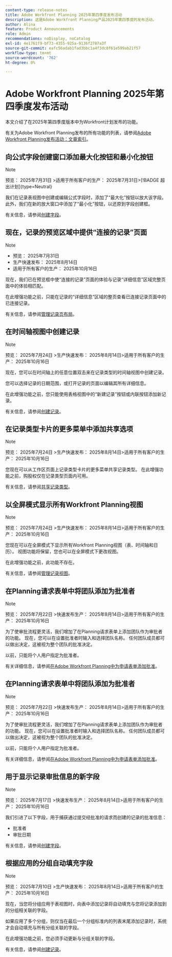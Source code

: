 ```yaml
---
content-type: release-notes
title: Adobe Workfront Planning 2025年第四季度发布活动
description: 这是Adobe Workfront Planning产品2025年第四季度的发布活动。
author: Alina
feature: Product Announcements
role: Admin
recommendations: noDisplay, noCatalog
exl-id: 4e1761f9-bf73-4355-925a-9136f2787a3f
source-git-commit: eafc56adab1fad3bbc1a4f3dc8f61e599ab21f57
workflow-type: tm+mt
source-wordcount: '762'
ht-degree: 0%

---
```


# Adobe Workfront Planning 2025年第四季度发布活动

本文介绍了在2025年第四季度版本中为Workfront计划发布的功能。

<!--keep the sentence below for all future quarterly release pages-->

有关为Adobe Workfront Planning发布的所有功能的列表，请参阅[Adobe Workfront Planning发布活动：文章索引](/help/quicksilver/product-announcements/product-releases/planning-release-activity/planning-release-activity-article-index.md)。


## 向公式字段创建窗口添加最大化按钮和最小化按钮

>[!NOTE]
>
>预览： 2025年7月31日
>&#x200B;>适用于所有客户的生产： 2025年7月31日
>&#x200B;>[!BADGE 超出计划]{type=Neutral}

我们在记录表视图中创建或编辑公式字段时，添加了“最大化”按钮以放大该字段。 此外，我们在新的放大窗口中添加了“最小化”按钮，以还原到字段创建框。

有关信息，请参阅[创建字段](/help/quicksilver/planning/fields/create-fields.md)。

## 现在，记录的预览区域中提供“连接的记录”页面

>[!NOTE]
>
>* 预览： 2025年7月31日
>* 生产快速发布： 2025年8月14日
>* 适用于所有客户的生产： 2025年10月16日

现在，我们已在预览框中使“连接的记录”页面的体验与记录“详细信息”区域完整页面中的体验相匹配。

在此增强功能之前，只能在记录的“详细信息”区域的整页查看已连接记录页面中的已连接记录。

有关信息，请参阅[管理记录页布局](/help/quicksilver/planning/records/manage-the-record-page.md)。

<!--## Updates to Requesting experience 

>[!NOTE]
>
>* Preview: July 31, 2025
>* Production fast release: August 14, 2025
>* Production for all customers: October 16, 2025

To create a better user experience when making requests in Workfront and Workfront Planning, we've updated the requesting experience. Now you can:

* View Workfront and Workfront Planning requests in a single list.
* Filter submitted requests based on criteria you specify.
* Search for and select Workfront request queues and Workfront Planning forms in a consolidated experience.
* Hide and reorder columns in the submitted requests list.

This update also features changes to the look and feel of the page.

Previously, Workfront and Workfront Planning requests were on separate tabs, and filters were not customizable.

For more information on creating requests see:

* For Workfront: [Create and submit requests](/help/quicksilver/manage-work/requests/create-requests/create-submit-requests.md)
* For Workfront Planning: [Submit Adobe Workfront Planning requests to create records](/help/quicksilver/planning/requests/submit-requests.md) -->

## 在时间轴视图中创建记录

>[!NOTE]
>
>预览： 2025年7月24日
>&#x200B;>生产快速发布： 2025年8月14日
>&#x200B;>适用于所有客户的生产： 2025年10月16日

现在，您可以在时间轴上的任意位置双击来在记录类型的时间轴视图中创建记录。

您可以选择记录的日期范围，或打开记录的页面以编辑其所有详细信息。

在此增强功能之前，您只能使用表格视图中的“新建记录”按钮或内联按钮添加新记录。

有关信息，请参阅[创建记录](/help/quicksilver/planning/records/create-records.md)。

## 在记录类型卡片的更多菜单中添加共享选项

>[!NOTE]
>
>预览： 2025年7月24日
>&#x200B;>生产快速发布： 2025年8月14日
>&#x200B;>适用于所有客户的生产： 2025年10月16日

您现在可以从工作区页面上记录类型卡片的更多菜单共享记录类型。 在此增强功能之前，购股权仅在记录类型页面内可用。

有关信息，请参阅[共享记录类型](/help/quicksilver/planning/access/share-record-types.md)。

## 以全屏模式显示所有Workfront Planning视图

>[!NOTE]
>
>预览： 2025年7月24日
>&#x200B;>生产快速发布： 2025年8月14日
>&#x200B;>适用于所有客户的生产： 2025年10月16日

您现在可以在全屏模式下显示所有Workfront Planning视图（表、时间轴和日历）。 视图功能将保留，您也可以在全屏模式下更改视图。

在此增强功能之前，此功能不存在。

有关信息，请参阅[管理记录视图](/help/quicksilver/planning/views/manage-record-views.md)。

## 在Planning请求表单中将团队添加为批准者

>[!NOTE]
>
>预览： 2025年7月22日
>&#x200B;>快速发布生产： 2025年8月14日
>&#x200B;>适用于所有客户的生产： 2025年10月16日

为了使审批流程更灵活，我们增加了在Planning请求表单上添加团队作为审批者的功能。 现在，您可以在设置批准者时输入和选择团队名称。 任何团队成员都可以做出决定，这被视为整个团队的批准决定。

以前，只能将个人用户指定为批准者。

有关详细信息，请参阅[在Adobe Workfront Planning中为申请表单添加批准](/help/quicksilver/planning/requests/add-approval-to-request-form.md)。

## 在Planning请求表单中将团队添加为批准者

>[!NOTE]
>
>预览： 2025年7月22日
>&#x200B;>快速发布生产： 2025年8月14日
>&#x200B;>适用于所有客户的生产： 2025年10月16日

为了使审批流程更灵活，我们增加了在Planning请求表单上添加团队作为审批者的功能。 现在，您可以在设置批准者时输入和选择团队名称。 任何团队成员都可以做出决定，这被视为整个团队的批准决定。

以前，只能将个人用户指定为批准者。

有关详细信息，请参阅[在Adobe Workfront Planning中为申请表单添加批准](/help/quicksilver/planning/requests/add-approval-to-request-form.md)。

## 用于显示记录审批信息的新字段

>[!NOTE]
>
>预览： 2025年7月17日
>&#x200B;>快速发布生产： 2025年8月14日
>&#x200B;>适用于所有客户的生产： 2025年10月16日

我们引进了以下字段，用于捕获通过提交经批准的请求而创建的记录的批准信息：

* 批准者
* 审批日期

有关信息，请参阅[创建字段](/help/quicksilver/planning/fields/create-fields.md)。

## 根据应用的分组自动填充字段

>[!NOTE]
>
>预览： 2025年7月10日
>&#x200B;>生产快速发布： 2025年8月14日
>&#x200B;>适用于所有客户的生产： 2025年10月16日


现在，当您将分组应用于表视图时，向表中添加记录将自动填充与您将记录添加到的分组相关联的字段。

如果应用了多个分组，则仅当在最后一个分组标准内的列表末尾添加记录时，系统才会自动填充与所有分组关联的字段。

在此增强功能之前，您必须手动更新与分组关联的字段。

有关信息，请参阅[创建记录](/help/quicksilver/planning/records/create-records.md)。
